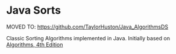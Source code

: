 # Java Sorts
MOVED TO: <a href="https://github.com/TaylorHuston/Java_AlgorithmsDS">https://github.com/TaylorHuston/Java_AlgorithmsDS</a>

Classic Sorting Algorithms implemented in Java.
Initially based on <a href="http://algs4.cs.princeton.edu/home/" target="_blank">Algorithms, 4th Edition</a>
